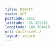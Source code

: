 ```yaml
---
title: RIVETT
state: ACT
postcode: 2611
latitude: -35.322291
longitude: 148.784415
url: /act/rivett/
layout: suburb
---
```

